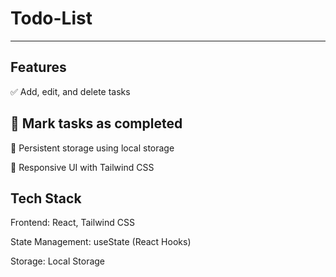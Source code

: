 # Todo-List
---
Features
---
✅ Add, edit, and delete tasks

📌 Mark tasks as completed
---
🔄 Persistent storage using local storage

🎨 Responsive UI with Tailwind CSS

Tech Stack
---
Frontend: React, Tailwind CSS

State Management: useState (React Hooks)

Storage: Local Storage
